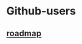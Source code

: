 # Github-users

## [roadmap](https://github.com/Rocketseat/bootcamp-gostack-desafio-06/blob/master/README.md#desafio-06-aplica%C3%A7%C3%A3o-com-react-native)
